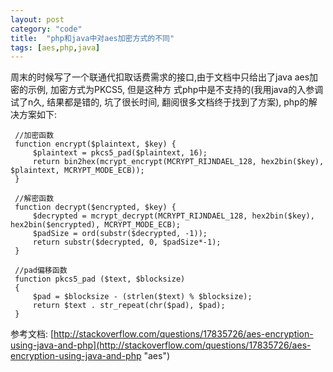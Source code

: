 ```yaml
---
layout: post
category: "code"
title:  "php和java中对aes加密方式的不同"
tags: [aes,php,java]
---
```

  

周末的时候写了一个联通代扣取话费需求的接口,由于文档中只给出了java aes加密的示例, 加密方式为PKCS5, 但是这种方
式php中是不支持的(我用java的入参调试了n久, 结果都是错的, 坑了很长时间, 翻阅很多文档终于找到了方案), php的解决方案如下:
    
```
 //加密函数
 function encrypt($plaintext, $key) {
     $plaintext = pkcs5_pad($plaintext, 16);
     return bin2hex(mcrypt_encrypt(MCRYPT_RIJNDAEL_128, hex2bin($key), $plaintext, MCRYPT_MODE_ECB));
 }
 
 //解密函数
 function decrypt($encrypted, $key) {
     $decrypted = mcrypt_decrypt(MCRYPT_RIJNDAEL_128, hex2bin($key), hex2bin($encrypted), MCRYPT_MODE_ECB);
     $padSize = ord(substr($decrypted, -1));
     return substr($decrypted, 0, $padSize*-1);
 }
 
 //pad偏移函数
 function pkcs5_pad ($text, $blocksize)
 {
     $pad = $blocksize - (strlen($text) % $blocksize);
     return $text . str_repeat(chr($pad), $pad);
 }
```
    
参考文档: [http://stackoverflow.com/questions/17835726/aes-encryption-using-java-and-php](http://stackoverflow.com/questions/17835726/aes-encryption-using-java-and-php "aes")
    
    


